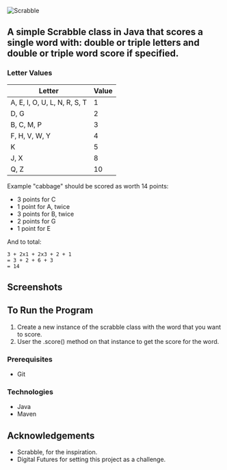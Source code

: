 ![Scrabble](./Documentation/%F0%9F%92%AFSCRABBLE%F0%9F%92%AF.png)

## A simple Scrabble class in Java that scores a single word with: double or triple letters and double or triple word score if specified.

### Letter Values

| Letter                       | Value |
| ---------------------------- | ----- |
| A, E, I, O, U, L, N, R, S, T | 1     |
| D, G                         | 2     |
| B, C, M, P                   | 3     |
| F, H, V, W, Y                | 4     |
| K                            | 5     |
| J, X                         | 8     |
| Q, Z                         | 10    |

Example
"cabbage" should be scored as worth 14 points:

- 3 points for C
- 1 point for A, twice
- 3 points for B, twice
- 2 points for G
- 1 point for E

And to total:

```
3 + 2x1 + 2x3 + 2 + 1
= 3 + 2 + 6 + 3
= 14
```

## Screenshots

## To Run the Program

1. Create a new instance of the scrabble class with the word that you want to score.
2. User the .score() method on that instance to get the score for the word.

### Prerequisites

- Git

### Technologies

- Java
- Maven

## Acknowledgements

- Scrabble, for the inspiration.
- Digital Futures for setting this project as a challenge.
